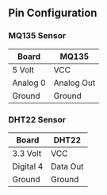 ## Pin Configuration

### MQ135 Sensor

| Board | MQ135 |
| ----- | ----- |
| 5 Volt | VCC |
| Analog 0 | Analog Out |
| Ground | Ground |

### DHT22 Sensor

| Board | DHT22 |
| ----- | ----- |
| 3.3 Volt | VCC |
| Digital 4 | Data Out |
| Ground | Ground |


